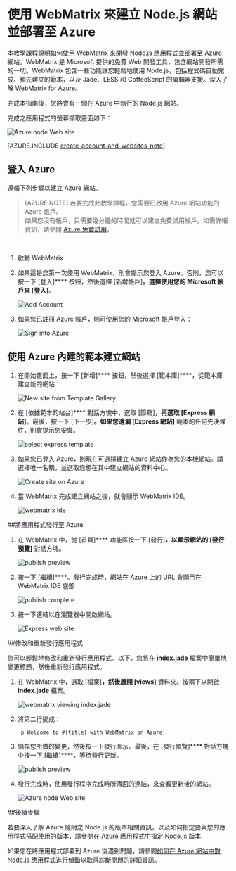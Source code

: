 ﻿<properties 
	pageTitle="使用 WebMatrix 的 Node.js 網站 - Azure 教學課程" 
	description="指導如何使用 WebMatrix 開發 Node.js 應用程式並部署至 Azure 網站的教學課程。" 
	services="web-sites" 
	documentationCenter="nodejs" 
	authors="blackmist" 
	manager="wpickett" 
	editor="mollybos"/>

<tags 
	ms.service="web-sites" 
	ms.workload="web" 
	ms.tgt_pltfrm="na" 
	ms.devlang="nodejs" 
	ms.topic="article" 
	ms.date="09/17/2014" 
	ms.author="larryfr"/>


# 使用 WebMatrix 來建立 Node.js 網站並部署至 Azure

本教學課程說明如何使用 WebMatrix 來開發 Node.js 應用程式並部署至 Azure 網站。WebMatrix 是 Microsoft 提供的免費 Web 開發工具，包含網站開發所需的一切。WebMatrix 包含一些功能讓您輕鬆地使用 Node.js，包括程式碼自動完成、預先建立的範本，以及 Jade、LESS 和 CoffeeScript 的編輯器支援。深入了解 [WebMatrix for Azure](http://go.microsoft.com/fwlink/?LinkID=253622&clcid=0x409)。

完成本指南後，您將會有一個在 Azure 中執行的 Node.js 網站。
 
完成之應用程式的螢幕擷取畫面如下：

![Azure node Web site][webmatrix-node-completed]

[AZURE.INCLUDE [create-account-and-websites-note](../includes/create-account-and-websites-note.md)]

## 登入 Azure

遵循下列步驟以建立 Azure 網站。

> [AZURE.NOTE] 若要完成此教學課程，您需要已啟用 Azure 網站功能的 Azure 帳戶。<br />如果您沒有帳戶，只需要幾分鐘的時間就可以建立免費試用帳戶。如需詳細資訊，請參閱 [Azure 免費試用](http://azure.microsoft.com/pricing/free-trial/?WT.mc_id=A7171371E"%20target="_blank")。
<br />

1. 啟動 WebMatrix
2. 如果這是您第一次使用 WebMatrix，則會提示您登入 Azure。否則，您可以按一下 [登入]**** 按鈕，然後選擇 [新增帳戶]****。選擇使用您的 Microsoft 帳戶來 [登入]****。

	![Add Account][addaccount]

3. 如果您已註冊 Azure 帳戶，則可使用您的 Microsoft 帳戶登入：

	![Sign into Azure][signin]	


## 使用 Azure 內建的範本建立網站

1. 在開始畫面上，按一下 [新增]**** 按鈕，然後選擇 [範本庫]****，從範本庫建立新的網站：

	![New site from Template Gallery][sitefromtemplate]

2. 在 [依據範本的站台]**** 對話方塊中，選取 [節點]****，再選取 [Express 網站]****。最後，按一下 [下一步]****。如果您遺漏 [Express 網站]**** 範本的任何先決條件，則會提示您安裝。

	![select express template][webmatrix-templates]

3. 如果您已登入 Azure，則現在可選擇建立 Azure 網站作為您的本機網站。請選擇唯一名稱，並選取您想在其中建立網站的資料中心。 

	![Create site on Azure][nodesitefromtemplateazure]
	
4. 當 WebMatrix 完成建立網站之後，就會顯示 WebMatrix IDE。

	![webmatrix ide][webmatrix-ide]

##將應用程式發行至 Azure

1. 在 WebMatrix 中，從 [首頁]**** 功能區按一下 [發行]****，以顯示網站的 [發行預覽]**** 對話方塊。

	![publish preview][webmatrix-node-publishpreview]

2. 按一下 [繼續]****。發行完成時，網站在 Azure 上的 URL 會顯示在 WebMatrix IDE 底部

	![publish complete][webmatrix-publish-complete]

3. 按一下連結以在瀏覽器中開啟網站。

	![Express web site][webmatrix-node-express-site]

##修改和重新發行應用程式

您可以輕鬆地修改和重新發行應用程式。以下，您將在 **index.jade** 檔案中簡單地變更標題，然後重新發行應用程式。

1. 在 WebMatrix 中，選取 [檔案]****，然後展開 [views]**** 資料夾。按兩下以開啟 **index.jade** 檔案。

	![webmatrix viewing index.jade][webmatrix-modify-index]

2. 將第二行變成：

		p Welcome to #{title} with WebMatrix on Azure!

3. 儲存您所做的變更，然後按一下發行圖示。最後，在 [發行預覽]**** 對話方塊中按一下 [繼續]****，等待發行更新。

	![publish preview][webmatrix-republish]

4. 發行完成時，使用發行程序完成時所傳回的連結，來查看更新後的網站。

	![Azure node Web site][webmatrix-node-completed]

##後續步驟

若要深入了解 Azure 隨附之 Node.js 的版本相關資訊，以及如何指定要與您的應用程式搭配使用的版本，請參閱[在 Azure 應用程式中指定 Node.js 版本](/zh-tw/documentation/articles/nodejs-specify-node-version-azure-apps/).

如果您在將應用程式部署到 Azure 後遇到問題，請參閱[如何在 Azure 網站中對 Node.js 應用程式進行偵錯](http://azure.microsoft.com/develop/nodejs/how-to-guides/Debug-Website/)以取得診斷問題的詳細資訊。


[Azure 管理入口網站]: http://manage.windowsazure.com
[WebMatrix 網站]: http://www.microsoft.com/click/services/Redirect2.ashx?CR_CC=200106398
[WebMatrix for Azure]: http://go.microsoft.com/fwlink/?LinkID=253622&clcid=0x409

[使用 Git 發佈 Azure 網站]: /zh-tw/develop/nodejs/common-tasks/publishing-with-git/
[免費]: /zh-tw/pricing/free-trial
[webmatrix-node-completed]: ./media/web-sites-nodejs-use-webmatrix/webmatrix-node-complete.png



[webmatrix-templates]: ./media/web-sites-nodejs-use-webmatrix/webmatrix-templates.png







[webmatrix-node-publishpreview]: ./media/web-sites-nodejs-use-webmatrix/webmatrix-publishpreview.png



[webmatrix-ide]: ./media/web-sites-nodejs-use-webmatrix/webmatrix-ide.png
[webmatrix-publish-complete]: ./media/web-sites-nodejs-use-webmatrix/webmatrix-publish-complete.png
[webmatrix-node-express-site]: ./media/web-sites-nodejs-use-webmatrix/webmatrix-express-webiste.png
[webmatrix-modify-index]: ./media/web-sites-nodejs-use-webmatrix/webmatrix-node-edit.png
[webmatrix-republish]: ./media/web-sites-nodejs-use-webmatrix/webmatrix-republish.png
[addaccount]: ./media/web-sites-nodejs-use-webmatrix/webmatrix-add-account.png
[signin]: ./media/web-sites-nodejs-use-webmatrix/webmatrix-sign-in.png
[sitefromtemplate]: ./media/web-sites-nodejs-use-webmatrix/webmatrix-site-from-template.png
[nodesitefromtemplateazure]: ./media/web-sites-nodejs-use-webmatrix/webmatrix-node-site-azure.png


<!--HONumber=42-->
